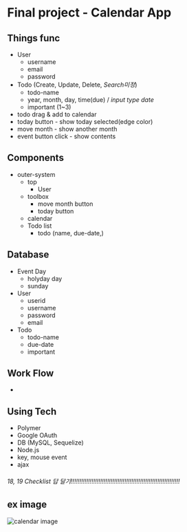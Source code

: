 # Final project - Calendar App


## Things func
* User
  * username
  * email
  * password
* Todo (Create, Update, Delete, _Search미정_)
  * todo-name
  * year, month, day, time(due) / _input type date_
  * important (1~3)
* todo drag & add to calendar
* today button - show today selected(edge color)
* move month - show another month
* event button click - show contents

## Components
* outer-system
  * top
    * User
  * toolbox
    * move month button
    * today button
  * calendar
  * Todo list
    * todo (name, due-date,)

## Database
* Event Day
  * holyday day
  * sunday
* User
  * userid
  * username
  * password
  * email
* Todo
  * todo-name
  * due-date
  * important

## Work Flow
* 


## Using Tech
* Polymer
* Google OAuth
* DB (MySQL, Sequelize)
* Node.js
* key, mouse event
* ajax



###### 18, 19 Checklist 답 달기!!!!!!!!!!!!!!!!!!!!!!!!!!!!!!!!!!!!!!!!!!!!!!!!!!!!!!!!!!!!!!!


## ex image
![calendar image](https://cdn-images-1.medium.com/max/1200/1*Y9lmav-lELr8rLEDs4-y9g.png)
